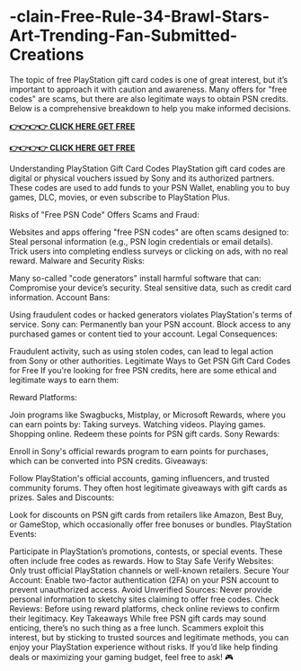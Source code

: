 # -clain-Free-Rule-34-Brawl-Stars-Art-Trending-Fan-Submitted-Creations
The topic of free PlayStation gift card codes is one of great interest, but it’s important to approach it with caution and awareness. Many offers for "free codes" are scams, but there are also legitimate ways to obtain PSN credits. Below is a comprehensive breakdown to help you make informed decisions.



**[👉👉👉👉 CLICK HERE GET FREE](https://usaofferzon.com/psn)**



**[👉👉👉👉 CLICK HERE GET FREE](https://usaofferzon.com/giftcard)**




Understanding PlayStation Gift Card Codes PlayStation gift card codes are digital or physical vouchers issued by Sony and its authorized partners. These codes are used to add funds to your PSN Wallet, enabling you to buy games, DLC, movies, or even subscribe to PlayStation Plus.

Risks of "Free PSN Code" Offers Scams and Fraud:

Websites and apps offering "free PSN codes" are often scams designed to: Steal personal information (e.g., PSN login credentials or email details). Trick users into completing endless surveys or clicking on ads, with no real reward. Malware and Security Risks:

Many so-called "code generators" install harmful software that can: Compromise your device’s security. Steal sensitive data, such as credit card information. Account Bans:

Using fraudulent codes or hacked generators violates PlayStation's terms of service. Sony can: Permanently ban your PSN account. Block access to any purchased games or content tied to your account. Legal Consequences:

Fraudulent activity, such as using stolen codes, can lead to legal action from Sony or other authorities. Legitimate Ways to Get PSN Gift Card Codes for Free If you're looking for free PSN credits, here are some ethical and legitimate ways to earn them:

Reward Platforms:

Join programs like Swagbucks, Mistplay, or Microsoft Rewards, where you can earn points by: Taking surveys. Watching videos. Playing games. Shopping online. Redeem these points for PSN gift cards. Sony Rewards:

Enroll in Sony's official rewards program to earn points for purchases, which can be converted into PSN credits. Giveaways:

Follow PlayStation's official accounts, gaming influencers, and trusted community forums. They often host legitimate giveaways with gift cards as prizes. Sales and Discounts:

Look for discounts on PSN gift cards from retailers like Amazon, Best Buy, or GameStop, which occasionally offer free bonuses or bundles. PlayStation Events:

Participate in PlayStation’s promotions, contests, or special events. These often include free codes as rewards. How to Stay Safe Verify Websites: Only trust official PlayStation channels or well-known retailers. Secure Your Account: Enable two-factor authentication (2FA) on your PSN account to prevent unauthorized access. Avoid Unverified Sources: Never provide personal information to sketchy sites claiming to offer free codes. Check Reviews: Before using reward platforms, check online reviews to confirm their legitimacy. Key Takeaways While free PSN gift cards may sound enticing, there’s no such thing as a free lunch. Scammers exploit this interest, but by sticking to trusted sources and legitimate methods, you can enjoy your PlayStation experience without risks. If you’d like help finding deals or maximizing your gaming budget, feel free to ask! 🎮
